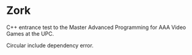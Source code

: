 # Zork
C++ entrance test to the Master Advanced Programming for AAA Video Games at the UPC.

Circular include dependency error.